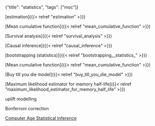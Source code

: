 {"title": "statistics", "tags": ["moc"]}

[estimation]({{< relref "estimation" >}})

[Mean cumulative function]({{< relref "mean_cumulative_function" >}})

[Survival analysis]({{< relref "survival_analysis" >}})

[Causal inference]({{< relref "causal_inference" >}})

[bootstrapping (statistics)]({{< relref "bootstrapping__statistics_" >}})

[Mean cumulative function]({{< relref "mean_cumulative_function" >}})

[Buy till you die model]({{< relref "buy_till_you_die_model" >}})

[Maximum likelihood estimator for memory half-life]({{< relref "maximum_likelihood_estimator_for_memory_half_life" >}})

uplift modelling

Bonferroni correction

[Computer Age Statistical Inference](https://hastie.su.domains/CASI/)

